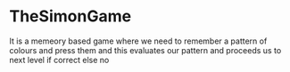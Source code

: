 # TheSimonGame
It is a memeory based game where we need to remember a pattern of colours and press them and this evaluates our pattern and proceeds us to next level if correct else no
